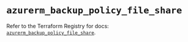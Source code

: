 # `azurerm_backup_policy_file_share`

Refer to the Terraform Registry for docs: [`azurerm_backup_policy_file_share`](https://registry.terraform.io/providers/hashicorp/azurerm/3.116.0/docs/resources/backup_policy_file_share).
